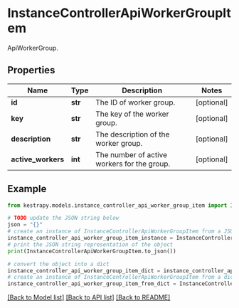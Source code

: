 # InstanceControllerApiWorkerGroupItem

ApiWorkerGroup.

## Properties

Name | Type | Description | Notes
------------ | ------------- | ------------- | -------------
**id** | **str** | The ID of worker group. | [optional] 
**key** | **str** | The key of the worker group. | [optional] 
**description** | **str** | The description of the worker group. | [optional] 
**active_workers** | **int** | The number of active workers for the group. | [optional] 

## Example

```python
from kestrapy.models.instance_controller_api_worker_group_item import InstanceControllerApiWorkerGroupItem

# TODO update the JSON string below
json = "{}"
# create an instance of InstanceControllerApiWorkerGroupItem from a JSON string
instance_controller_api_worker_group_item_instance = InstanceControllerApiWorkerGroupItem.from_json(json)
# print the JSON string representation of the object
print(InstanceControllerApiWorkerGroupItem.to_json())

# convert the object into a dict
instance_controller_api_worker_group_item_dict = instance_controller_api_worker_group_item_instance.to_dict()
# create an instance of InstanceControllerApiWorkerGroupItem from a dict
instance_controller_api_worker_group_item_from_dict = InstanceControllerApiWorkerGroupItem.from_dict(instance_controller_api_worker_group_item_dict)
```
[[Back to Model list]](../README.md#documentation-for-models) [[Back to API list]](../README.md#documentation-for-api-endpoints) [[Back to README]](../README.md)


